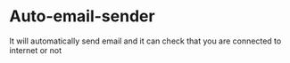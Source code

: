 # Auto-email-sender
It will automatically send email and it can check that you are connected to internet or not
